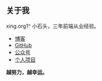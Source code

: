 ﻿---
home: true
heroImage: ./images/logo.jpg
heroText: 小石头的EBOOKS
tagline: 宝剑锋从磨砺出，菊花香自苦寒来。
actionText: 越努力 越幸运 →
actionLink: /webNote/
slidebar: auto
sidebarDepth: 5
meta:
  - name: description
    content: 小石头的前端学习笔记
  - name: keywords
    content: 前端 学习 笔记 小石头 xing.org1^ HTML CSS JS VUE
features:
- title: 个人介绍
  details: 前端界的小学生~
- title: 笔记文档
  details: HTML笔记、CSS笔记、JS笔记、VUE笔记、Python笔记
- title: 技术博客
  details: 深入探讨学习前端相关技术
footer: MIT Licensed | Copyright © 2018-present xing.org1^
---

<!-- # :woman_technologist:小石头的前端学习笔记  -->
<!-- [[toc]] -->

<!-- ![xing.org1^](./images/logo.jpg) -->

## 关于我
xing.org1^ 小石头，三年前端从业经验。

- [博客](http://www.cnblogs.com/padding1015/)
- [GitHub](https://github.com/xingorg1)
- [公众号]()
- [个人项目](https://xingorg1.github.io/projectOfGjf/index.html)

**越努力，越幸运。**


